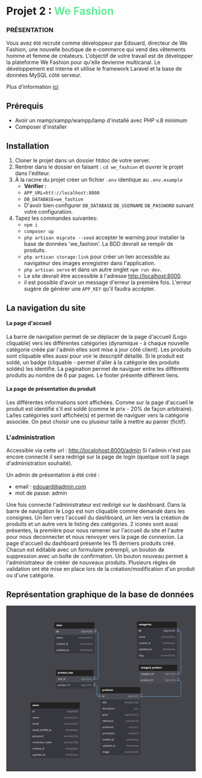 # Projet 2 : <span style="color:#66EB9A ">We Fashion</span>

### PRÉSENTATION

Vous avez été recruté comme développeur par Edouard, directeur de We Fashion, une nouvelle boutique de e-commerce qui vend des vêtements homme et femme de créateurs. L'objectif de votre travail est de développer la plateforme We Fashion pour qu'elle devienne multicanal. Le développement est interne et utilise le framework Laravel et la base de données MySQL côté serveur.

Plus d'information <a href="./readme_project.md"><u>ici</u></a>

## Prérequis

-   Avoir un mamp/xampp/wampp/lamp d'installé avec PHP v.8 minimum
-   Composer d'installer

## Installation

1. Cloner le projet dans un dossier htdoc de votre server.
2. Rentrer dans le dossier en faisant : `cd we_fashion` et ouvrer le projet dans l'éditeur.
3. À la racine du projet créer un fichier `.env` identique au `.env.example`
    - **Vérifier :**
    - `APP_URL=htt://localhost:8000`
    - `DB_DATABASE=we_fashion`
    - D'avoir bien configurer `DB_DATABASE` `DB_USERNAME` `DB_PASSWORD` suivant votre configuration.
4. Tapez les commandes suivantes:
    - `npm i`
    - `composer up`
    - `php artisan migrate --seed` accepter le warning pour installer la base de données 'we_fashion'. La BDD devrait se remplir de produits.
    - `php artisan storage:link` pour créer un lien accessible au navigateur des images enregistrer dans l'application.
    - `php artisan serve` et dans un autre onglet `npm run dev`.
    - Le site devrait être accessible à l'adresse <a href="http://localhost:8000">http://localhost:8000</a>.
    - il est possible d'avoir un message d'erreur la première fois. L'erreur sugère de générer une `APP_KEY` qu'il faudra accépter.

## La navigation du site

#### La page d'accueil

La barre de navigation permet de se déplacer de la page d'accueil (Logo cliquable) vers les différentes catégories (dynamique - à chaque nouvelle catégorie créée par l'admin elles sont mise à jour côté client).
Les produits sont cliquable elles aussi pour voir le descriptif détaillé.
Si le produit est soldé, un badge (cliquable - permet d'aller à la catégorie des produits soldés) les identifie.
La pagination permet de naviguer entre les différents produits au nombre de 6 par pages.
Le footer présente différent liens.

#### La page de présentation du produit

Les différentes informations sont affichées. Comme sur la page d'accueil le produit est identifié s'il est soldé (comme le prix - 20% de façon arbitraire). La/les catégories sont affichée(s) et permet de naviguer vers la catégorie associée.
On peut choisir une ou plusieur taille à mettre au panier (fictif).

### L'administration

Accessible via cette url : <a href="http://localohost:8000/admin">http://localohost:8000/admin</a>
Si l'admin n'est pas encore connecté il sera redirigé sur la page de login (quelque soit la page d'administration souhaité).

Un admin de présentation à été créé :

-   email : edouard@admin.com
-   mot de passe: admin

Une fois connecté l'administrateur est redirigé sur le dashboard.
Dans la barre de navigation le Logo est non cliquable comme demandé dans les consignes. Un lien vers l'accueil du dashboard, un lien vers la création de produits et un autre vers le listing des catégories. 2 icones sont aussi présentes, la première pour nous ramener sur l'accueil du site et l'autre pour nous deconnecter et nous renvoyer vers la page de connexion.
La page d'accueil du dashboard présente les 15 derniers produits créé. Chacun est éditable avec un formulaire prérempli, un bouton de suppression avec un boîte de confirmation. Un bouton nouveau permet à l'administrateur de crééer de nouveaux produits.
Plusieurs règles de validation ont été mise en place lors de la création/modification d'un produit ou d'une catégorie.

## Représentation graphique de la base de données

![diagramme de la BDD](./wf_diagram_git.png)
